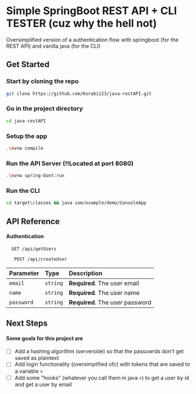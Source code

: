 
# Simple SpringBoot REST API + CLI TESTER (cuz why the hell not)

Oversimplified version of a authentication flow with springboot (for the REST API) and vanilla java (for the CLI)


## Get Started

### Start by cloning the repo
```sh
git clone https://github.com/Korabi123/java-restAPI.git
```
### Go in the project directory
```sh
cd java-restAPI
```
### Setup the app
```sh
.\mvnw compile
```
### Run the API Server (!!Located at port 8080)
```sh
.\mvnw spring-boot:run
```
### Run the CLI
```sh
cd target\classes && java com/example/demo/ConsoleApp
```
## API Reference

#### Authentication

```http
  GET /api/getUsers
```

```http
   POST /api/createUser
```

| Parameter | Type     | Description                |
| :-------- | :------- | :------------------------- |
| `email` | `string` | **Required**. The user email |
| `name` | `string` | **Required**. The user name |
| `password` | `string` | **Required**. The user password |



## Next Steps

#### Some goals for this project are

- [ ] Add a hashing algorithm (serverside) so that the passowrds don't get saved as plaintext
- [ ] Add login functionality (oversimplified ofc) with tokens that are saved to a variable 💀
- [ ] Add some "hooks" (whatever you call them in java 💀) to get a user by id and get a user by email
